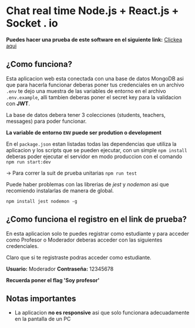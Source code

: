 # Chat real time Node.js + React.js + Socket . io

**Puedes hacer una prueba de este software en el siguiente link:**
[Clickea aqui](https://realtimechat-brian.herokuapp.com)

## ¿Como funciona?

Esta aplicacion web esta conectada con una base de datos MongoDB asi que para hacerla funcionar deberas poner tus credenciales en un archivo `.env` te dejo una muestra de las variables de entorno en el archivo `.env.example`, alli tambien deberas poner el secret key para la validacion con **JWT**.

La base de datos debera tener 3 colecciones (students, teachers, messages) para poder funcionar.

**La variable de entorno `ENV` puede ser prodution o development**

En el `package.json` estan listadas todas las dependencias que utiliza la aplicacion y los scripts que se pueden ejecutar, con un simple `npm install` deberas poder ejecutar el servidor en modo produccion con el comando `npm run start:dev`

-> Para correr la suit de prueba unitarias `npm run test` 

Puede haber problemas con las librerias de *jest* y *nodemon* asi que recomiendo instalarlas de manera de global.

`npm install jest nodemon -g`

## ¿Como funciona el registro en el link de prueba?

En esta aplicacion solo te puedes registrar como estudiante y para acceder como Profesor o Moderador deberas acceder con las siguientes credenciales.

Claro que si te registraste podras acceder como estudiante.

**Usuario:** Moderador
**Contraseña:** 12345678

**Recuerda poner el flag 'Soy profesor'**

## Notas importantes

* La aplicacion **no es responsive** asi que solo funcionara adecuadamente en la pantalla de un PC 
